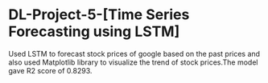 # DL-Project-5-[Time Series Forecasting using LSTM]
Used LSTM to forecast stock prices of google based on the past prices  and also used Matplotlib library to visualize the trend of stock prices.The model gave R2 score of 0.8293.
